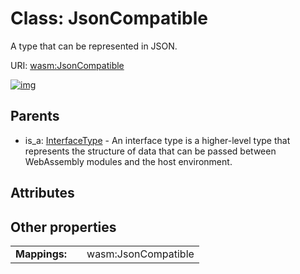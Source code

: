 
# Class: JsonCompatible


A type that can be represented in JSON.

URI: [wasm:JsonCompatible](https://w3id.org/itk/wasmJsonCompatible)


[![img](https://yuml.me/diagram/nofunky;dir:TB/class/[InterfaceType]^-[JsonCompatible],[InterfaceType])](https://yuml.me/diagram/nofunky;dir:TB/class/[InterfaceType]^-[JsonCompatible],[InterfaceType])

## Parents

 *  is_a: [InterfaceType](InterfaceType.md) - An interface type is a higher-level type that represents the structure of data that can be passed between WebAssembly modules and the host environment.

## Attributes


## Other properties

|  |  |  |
| --- | --- | --- |
| **Mappings:** | | wasm:JsonCompatible |

